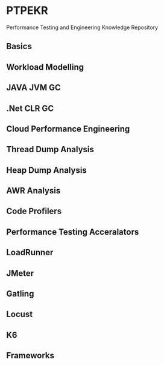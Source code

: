 # PTPEKR
Performance Testing and Engineering Knowledge Repository

Basics
--------


Workload Modelling
---------------------------




JAVA JVM GC
------------



.Net CLR GC
------------



Cloud Performance Engineering
-------------------------------



Thread Dump Analysis
--------------------



Heap Dump Analysis
------------------




AWR Analysis
---------------




Code Profilers
-----------------




Performance Testing Acceralators
---------------------------------



LoadRunner
-----------




JMeter
---------





Gatling
--------




Locust
--------




K6
----



Frameworks
-----------




